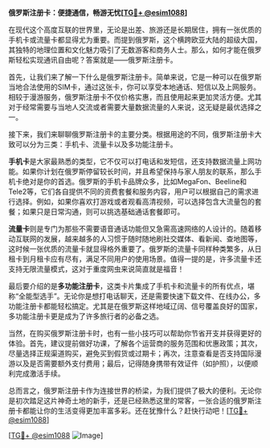 **俄罗斯注册卡：便捷通信，畅游无忧[[TG💪+ @esim1088](https://t.me/s/esim1088)]**

在现代这个高度互联的世界里，无论是出差、旅游还是长期居住，拥有一张优质的手机卡或流量卡都显得尤为重要。而提到俄罗斯，这个横跨欧亚大陆的超级大国，其独特的地理位置和文化魅力吸引了无数游客和商务人士。那么，如何才能在俄罗斯轻松实现通讯自由呢？答案就是——俄罗斯注册卡。

首先，让我们来了解一下什么是俄罗斯注册卡。简单来说，它是一种可以在俄罗斯当地合法使用的SIM卡，通过这张卡，你可以享受本地通话、短信以及上网服务。相较于漫游服务，俄罗斯注册卡不仅价格实惠，而且使用起来更加灵活方便。尤其对于经常需要与当地人交流或者需要大量数据流量的人来说，这无疑是最优选择之一。

接下来，我们来聊聊俄罗斯注册卡的主要分类。根据用途的不同，俄罗斯注册卡大致可以分为三类：手机卡、流量卡以及多功能注册卡。

**手机卡**是大家最熟悉的类型，它不仅可以打电话和发短信，还支持数据流量上网功能。如果你计划在俄罗斯停留较长时间，并且希望保持与家人朋友的联系，那么手机卡绝对是你的首选。俄罗斯的手机卡品牌众多，比如MegaFon、Beeline和Tele2等，它们各自提供不同的资费套餐和服务内容，用户可以根据自己的需求进行选择。例如，如果你喜欢打游戏或者观看高清视频，可以选择包含大流量包的套餐；如果只是日常沟通，则可以挑选基础通话套餐即可。

**流量卡**则是专门为那些不需要语音通话功能但又急需高速网络的人设计的。随着移动互联网的发展，越来越多的人习惯于随时随地刷社交媒体、看新闻、查地图等，这时候一张优质的流量卡就显得格外重要了。俄罗斯的流量卡同样种类繁多，从日租卡到月租卡应有尽有，满足不同用户的使用场景。值得一提的是，许多流量卡还支持无限流量模式，这对于重度网虫来说简直就是福音！

最后要介绍的是**多功能注册卡**，这类卡片集成了手机卡和流量卡的所有优点，堪称“全能型选手”。无论你是想打电话聊天，还是需要快速下载文件、在线办公，多功能注册卡都能轻松搞定。尤其是在俄罗斯这样地域辽阔、信号覆盖良好的国家，多功能注册卡更是成为了许多旅行者的必备之选。

当然，在购买俄罗斯注册卡时，也有一些小技巧可以帮助你节省开支并获得更好的体验。首先，建议提前做好功课，了解各个运营商的服务范围和优惠政策；其次，尽量选择正规渠道购买，避免买到假货或过期卡；再次，注意查看是否支持国际漫游以及是否需要额外支付费用；最后，记得随身携带有效证件（如护照），以便顺利完成激活手续。

总而言之，俄罗斯注册卡作为连接世界的桥梁，为我们提供了极大的便利。无论你是初次踏足这片神奇土地的新手，还是已经熟悉这里的常客，一张合适的俄罗斯注册卡都能让你的生活变得更加丰富多彩。还在犹豫什么？赶快行动吧！[[TG💪+ @esim1088](https://t.me/s/esim1088)]

[[TG💪+ @esim1088](https://t.me/s/esim1088) ![Image](https://i.postimg.cc/4NQfJmqS/Snipaste-2025-05-13-00-14-12.png)]